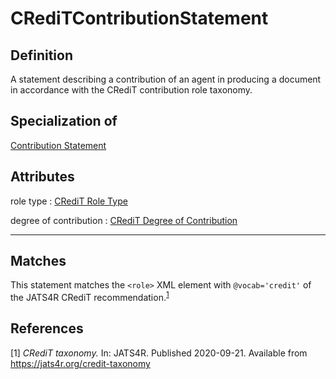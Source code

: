 # CRediTContributionStatement

## Definition
A statement describing a contribution of an agent in producing a document in accordance with the CRediT contribution role taxonomy.

## Specialization of
[Contribution Statement](https://github.com/EuroCRIS/CERIF-Core/blob/main/entities/Contribution_Statement.md)

## Attributes
role type : [CRediT Role Type](../datatypes/CRediT_Role_Type.md)

degree of contribution : [CRediT Degree of Contribution](../datatypes/CRediT_Degree_of_Contribution.md)

---

## Matches

This statement matches the `<role>` XML element with `@vocab='credit'` of the JATS4R CRediT recommendation.<sup>[1](#fn1)</sup>

## References

<a name="fn1">\[1\]</a> *CRediT taxonomy.* In: JATS4R. Published 2020-09-21. Available from https://jats4r.org/credit-taxonomy
